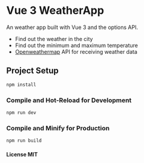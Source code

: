 # Vue 3 WeatherApp

An weather app built with Vue 3 and the options API.

- Find out the weather in the city
- Find out the minimum and maximum temperature
- [Openweathermap](https://openweathermap.org/api) API for receiving weather data

## Project Setup

```sh
npm install
```

### Compile and Hot-Reload for Development

```sh
npm run dev
```

### Compile and Minify for Production

```sh
npm run build
```

#### License MIT

